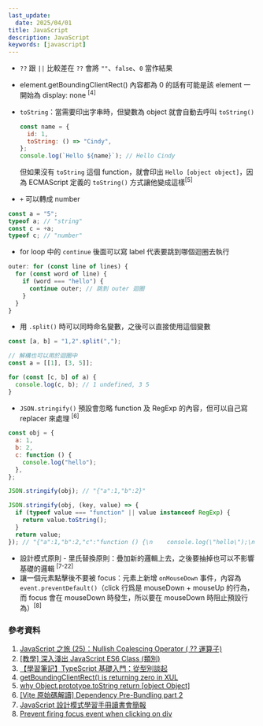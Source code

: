 ```yaml
---
last_update:
  date: 2025/04/01
title: JavaScript
description: JavaScript
keywords: [javascript]
---
```


- `??` 跟 `||` 比較差在 `??` 會將 `""`、`false`、`0` 當作結果
- element.getBoundingClientRect() 內容都為 0 的話有可能是該 element 一開始為 display: none <sup>[4]</sup>
- `toString`：當需要印出字串時，但變數為 object 就會自動去呼叫 `toString()`

  ```javascript
  const name = {
    id: 1,
    toString: () => "Cindy",
  };
  console.log(`Hello ${name}`); // Hello Cindy
  ```

  但如果沒有 `toString` 這個 function，就會印出 `Hello [object object]`，因為 ECMAScript 定義的 `toString()` 方式讓他變成這樣<sup>[5]</sup>

- `+` 可以轉成 number

```javascript
const a = "5";
typeof a; // "string"
const c = +a;
typeof c; // "number"
```

- for loop 中的 `continue` 後面可以寫 label 代表要跳到哪個迴圈去執行

```javascript
outer: for (const line of lines) {
  for (const word of line) {
    if (word === "hello") {
      continue outer; // 跳到 outer 迴圈
    }
  }
}
```

- 用 `.split()` 時可以同時命名變數，之後可以直接使用這個變數

```javascript
const [a, b] = "1,2".split(",");

// 解構也可以用於迴圈中
const a = [[1], [3, 5]];

for (const [c, b] of a) {
  console.log(c, b); // 1 undefined, 3 5
}
```

- `JSON.stringify()` 預設會忽略 function 及 RegExp 的內容，但可以自己寫 replacer 來處理 <sup>[6]</sup>

```javascript
const obj = {
  a: 1,
  b: 2,
  c: function () {
    console.log("hello");
  },
};

JSON.stringify(obj); // "{"a":1,"b":2}"

JSON.stringify(obj, (key, value) => {
  if (typeof value === "function" || value instanceof RegExp) {
    return value.toString();
  }
  return value;
}); // "{"a":1,"b":2,"c":"function () {\n    console.log(\"hello\");\n  }"}"
```

- 設計模式原則 - 里氏替換原則：疊加新的邏輯上去，之後要抽掉也可以不影響基礎的邏輯 <sup>[7-22]</sup>
- 讓一個元素點擊後不要被 focus：元素上新增 `onMouseDown` 事件，內容為 `event.preventDefault()`（click 行爲是 mouseDown + mouseUp 的行為，而 focus 會在 mouseDown 時發生，所以要在 mouseDown 時阻止預設行為）<sup>[8]</sup>

### 參考資料

1. [JavaScript 之旅 (25)：Nullish Coalescing Operator ( ?? 運算子)](https://ithelp.ithome.com.tw/articles/10251710)
2. [[教學] 深入淺出 JavaScript ES6 Class (類別)](https://shubo.io/javascript-class/)
3. [【學習筆記】TypeScript 基礎入門：從型別談起](https://hackmd.io/@Heidi-Liu/typescript#%E5%88%97%E8%88%89%E5%9E%8B%E5%88%A5-enum)
4. [getBoundingClientRect() is returning zero in XUL](https://stackoverflow.com/questions/4576295/getboundingclientrect-is-returning-zero-in-xul)
5. [why Object.prototype.toString return [object Object]](https://stackoverflow.com/questions/27731303/why-object-prototype-tostring-return-object-object)
6. [[Vite 原始碼解讀] Dependency Pre-Bundling part 2](https://ithelp.ithome.com.tw/articles/10326348)
7. [JavaScript 設計模式學習手冊讀書會簡報](https://kuro.tw/slides/js-design-pattern-00)
8. [Prevent firing focus event when clicking on div](https://stackoverflow.com/questions/8735764/prevent-firing-focus-event-when-clicking-on-div)
